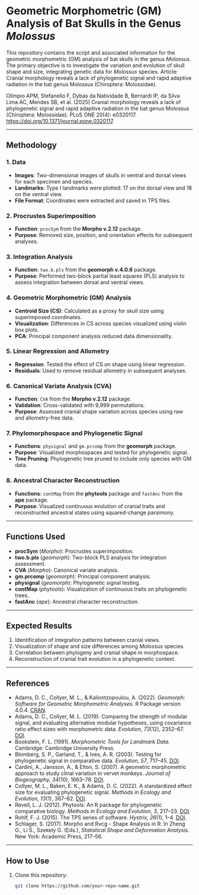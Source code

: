 # Geometric Morphometric (GM) Analysis of Bat Skulls in the Genus *Molossus*

This repository contains the script and associated information for the geometric morphometric (GM) analysis of bat skulls in the genus *Molossus*. The primary objective is to investigate the variation and evolution of skull shape and size, integrating genetic data for *Molossus* species. Article: Cranial morphology reveals a lack of phylogenetic signal and rapid adaptive radiation in the bat genus Molossus (Chiroptera: Molossidae). 

Olímpio APM, Stefanello F, Dybas da Natividade B, Bernardi IP, da Silva Lima AC, Mendes SB, et al. (2025) Cranial morphology reveals a lack of phylogenetic signal and rapid adaptive radiation in the bat genus Molossus (Chiroptera: Molossidae). PLoS ONE 20(4): e0320117. https://doi.org/10.1371/journal.pone.0320117.

---

## Methodology

### 1. Data
- **Images**: Two-dimensional images of skulls in ventral and dorsal views for each specimen and species.
- **Landmarks**: Type I landmarks were plotted: 17 on the dorsal view and 18 on the ventral view.
- **File Format**: Coordinates were extracted and saved in TPS files.

### 2. Procrustes Superimposition
- **Function**: `procSym` from the **Morpho v.2.12** package.
- **Purpose**: Removed size, position, and orientation effects for subsequent analyses.

### 3. Integration Analysis
- **Function**: `two.b.pls` from the **geomorph v.4.0.6** package.
- **Purpose**: Performed two-block partial least squares (PLS) analysis to assess integration between dorsal and ventral views.

### 4. Geometric Morphometric (GM) Analysis
- **Centroid Size (CS)**: Calculated as a proxy for skull size using superimposed coordinates.
- **Visualization**: Differences in CS across species visualized using violin box plots.
- **PCA**: Principal component analysis reduced data dimensionality.

### 5. Linear Regression and Allometry
- **Regression**: Tested the effect of CS on shape using linear regression.
- **Residuals**: Used to remove residual allometry in subsequent analyses.

### 6. Canonical Variate Analysis (CVA)
- **Function**: `CVA` from the **Morpho v.2.12** package.
- **Validation**: Cross-validated with 9,999 permutations.
- **Purpose**: Assessed cranial shape variation across species using raw and allometry-free data.

### 7. Phylomorphospace and Phylogenetic Signal
- **Functions**: `physignal` and `gm.prcomp` from the **geomorph** package.
- **Purpose**: Visualized morphospaces and tested for phylogenetic signal.
- **Tree Pruning**: Phylogenetic tree pruned to include only species with GM data.

### 8. Ancestral Character Reconstruction
- **Functions**: `contMap` from the **phytools** package and `fastAnc` from the **ape** package.
- **Purpose**: Visualized continuous evolution of cranial traits and reconstructed ancestral states using squared-change parsimony.

---

## Functions Used
- **procSym** (*Morpho*): Procrustes superimposition.
- **two.b.pls** (*geomorph*): Two-block PLS analysis for integration assessment.
- **CVA** (*Morpho*): Canonical variate analysis.
- **gm.prcomp** (*geomorph*): Principal component analysis.
- **physignal** (*geomorph*): Phylogenetic signal testing.
- **contMap** (*phytools*): Visualization of continuous traits on phylogenetic trees.
- **fastAnc** (*ape*): Ancestral character reconstruction.

---

## Expected Results
1. Identification of integration patterns between cranial views.
2. Visualization of shape and size differences among *Molossus* species.
3. Correlation between phylogeny and cranial shape in morphospace.
4. Reconstruction of cranial trait evolution in a phylogenetic context.

---

## References
- Adams, D. C., Collyer, M. L., & Kaliontzopoulou, A. (2022). *Geomorph: Software for Geometric Morphometric Analyses.* R Package version 4.0.4. [CRAN](https://cran.r-project.org/package=geomorph).
- Adams, D. C., Collyer, M. L. (2019). Comparing the strength of modular signal, and evaluating alternative modular hypotheses, using covariance ratio effect sizes with morphometric data. *Evolution, 73*(12), 2352–67. [DOI](https://doi.org/10.1111/evo.13867).
- Bookstein, F. L. (1991). *Morphometric Tools for Landmark Data.* Cambridge: Cambridge University Press.
- Blomberg, S. P., Garland, T., & Ives, A. R. (2003). Testing for phylogenetic signal in comparative data. *Evolution, 57*, 717–45. [DOI](https://doi.org/10.1111/j.0014-3820.2003.tb00285.x).
- Cardini, A., Jansson, A., & Elton, S. (2007). A geometric morphometric approach to study clinal variation in vervet monkeys. *Journal of Biogeography, 34*(10), 1663–78. [DOI](https://doi.org/10.1111/j.1365-2699.2007.01731.x).
- Collyer, M. L., Baken, E. K., & Adams, D. C. (2022). A standardized effect size for evaluating phylogenetic signal. *Methods in Ecology and Evolution, 13*(1), 367–82. [DOI](https://doi.org/10.1111/2041-210X.13749).
- Revell, L. J. (2012). Phytools: An R package for phylogenetic comparative biology. *Methods in Ecology and Evolution, 3*, 217–23. [DOI](https://doi.org/10.1111/j.2041-210X.2011.00169.x).
- Rohlf, F. J. (2015). The TPS series of software. *Hystrix, 26*(1), 1–4. [DOI](https://doi.org/10.4404/hystrix-26.1-11264).
- Schlager, S. (2017). Morpho and Rvcg - Shape Analysis in R. In Zheng G., Li S., Szekely G. (Eds.), *Statistical Shape and Deformation Analysis.* New York: Academic Press, 217–56.

---

## How to Use
1. Clone this repository:  
   ```bash
   git clone https://github.com/your-repo-name.git

